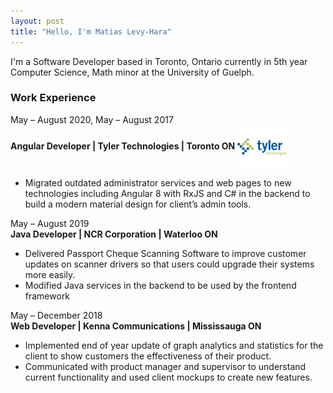 ```yaml
---
layout: post
title: "Hello, I'm Matias Levy-Hara"
---
```


I'm a Software Developer based in Toronto, Ontario currently in 5th year Computer Science, Math minor at the University of Guelph.

### Work Experience

May – August 2020, May – August 2017  
**Angular Developer | Tyler Technologies | Toronto ON**
<img src="/assets/tyler.png" height="70px" width="78.75px" style="display:inline;vertical-align:middle"/>

* Migrated outdated administrator services and web pages to new technologies
including Angular 8 with RxJS and C# in the backend to build a modern material
design for client’s admin tools.

May – August 2019  
**Java Developer | NCR Corporation | Waterloo ON**

* Delivered Passport Cheque Scanning Software to improve customer updates on
scanner drivers so that users could upgrade their systems more easily.
* Modified Java services in the backend to be used by the frontend framework

May – December 2018  
**Web Developer | Kenna Communications | Mississauga ON**

* Implemented end of year update of graph analytics and statistics for the client
to show customers the effectiveness of their product.
* Communicated with product manager and supervisor to understand current
functionality and used client mockups to create new features.

